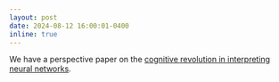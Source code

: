 ```yaml
---
layout: post
date: 2024-08-12 16:00:01-0400
inline: true
---
```


We have a perspective paper on the [cognitive revolution in interpreting neural networks](https://arxiv.org/abs/2408.05859).

